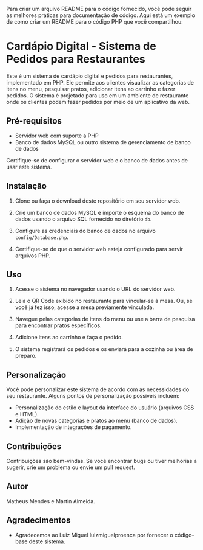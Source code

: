 Para criar um arquivo README para o código fornecido, você pode seguir as melhores práticas para documentação de código. Aqui está um exemplo de como criar um README para o código PHP que você compartilhou:

# Cardápio Digital - Sistema de Pedidos para Restaurantes

Este é um sistema de cardápio digital e pedidos para restaurantes, implementado em PHP. Ele permite aos clientes visualizar as categorias de itens no menu, pesquisar pratos, adicionar itens ao carrinho e fazer pedidos. O sistema é projetado para uso em um ambiente de restaurante onde os clientes podem fazer pedidos por meio de um aplicativo da web.

## Pré-requisitos

- Servidor web com suporte a PHP
- Banco de dados MySQL ou outro sistema de gerenciamento de banco de dados

Certifique-se de configurar o servidor web e o banco de dados antes de usar este sistema.

## Instalação

1. Clone ou faça o download deste repositório em seu servidor web.

2. Crie um banco de dados MySQL e importe o esquema do banco de dados usando o arquivo SQL fornecido no diretório `db`.

3. Configure as credenciais do banco de dados no arquivo `config/Database.php`.

4. Certifique-se de que o servidor web esteja configurado para servir arquivos PHP.

## Uso

1. Acesse o sistema no navegador usando o URL do servidor web.

2. Leia o QR Code exibido no restaurante para vincular-se à mesa. Ou, se você já fez isso, acesse a mesa previamente vinculada.

3. Navegue pelas categorias de itens do menu ou use a barra de pesquisa para encontrar pratos específicos.

4. Adicione itens ao carrinho e faça o pedido.

5. O sistema registrará os pedidos e os enviará para a cozinha ou área de preparo.

## Personalização

Você pode personalizar este sistema de acordo com as necessidades do seu restaurante. Alguns pontos de personalização possíveis incluem:

- Personalização do estilo e layout da interface do usuário (arquivos CSS e HTML).
- Adição de novas categorias e pratos ao menu (banco de dados).
- Implementação de integrações de pagamento.

## Contribuições

Contribuições são bem-vindas. Se você encontrar bugs ou tiver melhorias a sugerir, crie um problema ou envie um pull request.

## Autor

Matheus Mendes e Martin Almeida.

## Agradecimentos

- Agradecemos ao Luiz Miguel luizmiguelproenca por fornecer o código-base deste sistema.
